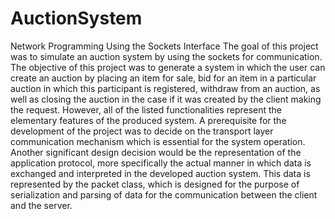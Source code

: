 # AuctionSystem
Network Programming Using the Sockets Interface
The goal of this project was to simulate an auction system by using the sockets for communication. 
The objective of this project was to generate a system in which the user can create an auction by placing an item for sale, 
bid for an item in a particular auction in which this participant is registered, withdraw from an auction, 
as well as closing the auction in the case if it was created by the client making the request.
However, all of the listed functionalities represent the elementary features of the produced system. 
A prerequisite for the development of the project was to decide on the transport layer communication mechanism which is essential for the system operation. 
Another significant design decision would be the representation of the application protocol, 
more specifically the actual manner in which data is exchanged and interpreted in the developed auction system. 
This data is represented by the packet class, which is designed for the purpose of serialization and parsing of data for
the communication between the client and the server. 
